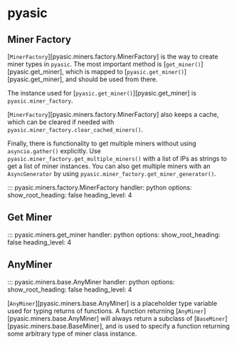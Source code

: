 # pyasic
## Miner Factory

[`MinerFactory`][pyasic.miners.factory.MinerFactory] is the way to create miner types in `pyasic`.  The most important method is [`get_miner()`][pyasic.get_miner], which is mapped to [`pyasic.get_miner()`][pyasic.get_miner], and should be used from there.

The instance used for [`pyasic.get_miner()`][pyasic.get_miner] is `pyasic.miner_factory`.

[`MinerFactory`][pyasic.miners.factory.MinerFactory] also keeps a cache, which can be cleared if needed with `pyasic.miner_factory.clear_cached_miners()`.

Finally, there is functionality to get multiple miners without using `asyncio.gather()` explicitly.  Use `pyasic.miner_factory.get_multiple_miners()` with a list of IPs as strings to get a list of miner instances.  You can also get multiple miners with an `AsyncGenerator` by using `pyasic.miner_factory.get_miner_generator()`.

::: pyasic.miners.factory.MinerFactory
    handler: python
    options:
        show_root_heading: false
        heading_level: 4
<br>

## Get Miner
::: pyasic.miners.get_miner
    handler: python
    options:
        show_root_heading: false
        heading_level: 4
<br>

## AnyMiner
::: pyasic.miners.base.AnyMiner
    handler: python
    options:
        show_root_heading: false
        heading_level: 4

[`AnyMiner`][pyasic.miners.base.AnyMiner] is a placeholder type variable used for typing returns of functions.
A function returning [`AnyMiner`][pyasic.miners.base.AnyMiner] will always return a subclass of [`BaseMiner`][pyasic.miners.base.BaseMiner],
and is used to specify a function returning some arbitrary type of miner class instance.
